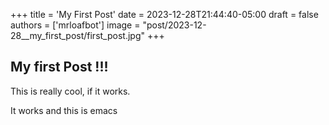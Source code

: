 +++
title = 'My First Post'
date = 2023-12-28T21:44:40-05:00
draft = false
authors = ['mrloafbot']
image = "post/2023-12-28__my_first_post/first_post.jpg"
+++

## My first Post !!!

This is really cool, if it works.

It works and this is emacs